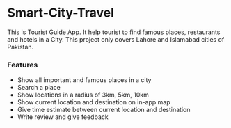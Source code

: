 # Smart-City-Travel
This is Tourist Guide App. It help tourist to find famous places, restaurants and hotels in a City. This project only covers Lahore and Islamabad cities of Pakistan.

### Features
* Show all important and famous places in a city
* Search a place
* Show locations in a radius of 3km, 5km, 10km
* Show current location and destination on in-app map
* Give time estimate between current location and destination
* Write review and give feedback
